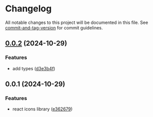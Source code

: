 # Changelog

All notable changes to this project will be documented in this file. See [commit-and-tag-version](https://github.com/absolute-version/commit-and-tag-version) for commit guidelines.

## [0.0.2](https://github.com/thewolmer/jamicons/compare/v0.0.1...v0.0.2) (2024-10-29)


### Features

* add types ([d3e3b4f](https://github.com/thewolmer/jamicons/commit/d3e3b4f5981f7f2a559f39820b7f05e73818c941))

## 0.0.1 (2024-10-29)


### Features

* react icons library ([e362679](https://github.com/thewolmer/jamicons/commit/e362679dddc96efa0c8133863c849086f68ff015))
